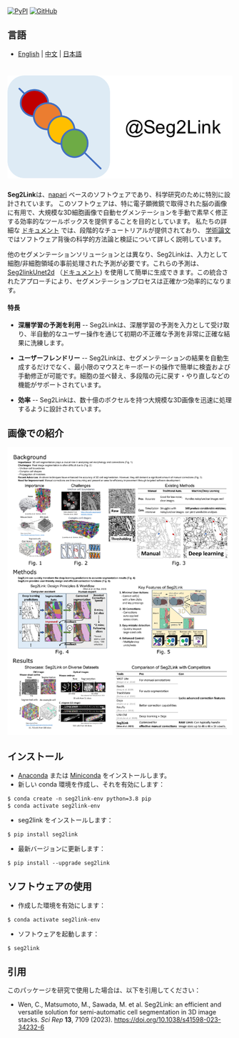 [![PyPI](https://img.shields.io/pypi/v/seg2link)](https://pypi.org/project/seg2link/) [![GitHub](https://img.shields.io/github/license/WenChentao/3DeeCellTracker)](https://github.com/WenChentao/3DeeCellTracker/blob/master/LICENSE)

## 言語

- [English](README.md) | [中文](README_zh.md) | [日本語](README_jp.md)

# ![icon](docs/pics/icon.svg)

**Seg2Link**は、[napari](https://napari.org) ベースのソフトウェアであり、科学研究のために特別に設計されています。
このソフトウェアは、特に電子顕微鏡で取得された脳の画像に有用で、大規模な3D細胞画像で自動セグメンテーションを手動で素早く修正する効率的なツールボックスを提供することを目的としています。
私たちの詳細な [ドキュメント](https://wenchentao.github.io/Seg2Link/) では、段階的なチュートリアルが提供されており、
[学術論文](https://doi.org/10.1038/s41598-023-34232-6) ではソフトウェア背後の科学的方法論と検証について詳しく説明しています。

他のセグメンテーションソリューションとは異なり、Seg2Linkは、入力として細胞/非細胞領域の事前処理された予測が必要です。これらの予測は、
[Seg2linkUnet2d](https://github.com/WenChentao/seg2link_unet2d) （[ドキュメント](https://wenchentao.github.io/Seg2Link/seg2link-unet2d.html)) を使用して簡単に生成できます。この統合されたアプローチにより、セグメンテーションプロセスは正確かつ効率的になります。

#### 特長
- **深層学習の予測を利用** -- Seg2Linkは、深層学習の予測を入力として受け取り、半自動的なユーザー操作を通じて初期の不正確な予測を非常に正確な結果に洗練します。
  
- **ユーザーフレンドリー** -- Seg2Linkは、セグメンテーションの結果を自動生成するだけでなく、最小限のマウスとキーボードの操作で簡単に検査および手動修正が可能です。細胞の並べ替え、多段階の元に戻す・やり直しなどの機能がサポートされています。

- **効率** -- Seg2Linkは、数十億のボクセルを持つ大規模な3D画像を迅速に処理するように設計されています。

## 画像での紹介
![画像での紹介](docs/pics/Introduction.png)

## インストール
- [Anaconda](https://www.anaconda.com/products/individual) または [Miniconda](https://conda.io/miniconda.html) をインストールします。
- 新しい conda 環境を作成し、それを有効にします：
```console
$ conda create -n seg2link-env python=3.8 pip
$ conda activate seg2link-env
```
- seg2link をインストールします：
```console
$ pip install seg2link
```
- 最新バージョンに更新します：
```console
$ pip install --upgrade seg2link
```

## ソフトウェアの使用
- 作成した環境を有効にします：
```console
$ conda activate seg2link-env
```
- ソフトウェアを起動します：
```console
$ seg2link
```

## 引用
このパッケージを研究で使用した場合は、以下を引用してください：

- Wen, C., Matsumoto, M., Sawada, M. et al. Seg2Link: an efficient and versatile solution for semi-automatic cell segmentation in 3D image stacks. _Sci Rep_ **13**, 7109 (2023). https://doi.org/10.1038/s41598-023-34232-6
